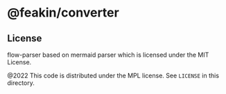 # @feakin/converter

## License

flow-parser based on mermaid parser which is licensed under the MIT License.

@2022 This code is distributed under the MPL license. See `LICENSE` in this directory.
